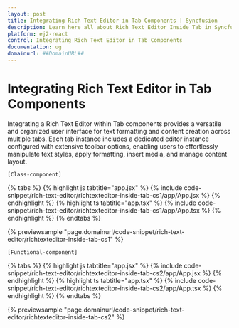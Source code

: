 ```yaml
---
layout: post
title: Integrating Rich Text Editor in Tab Components | Syncfusion
description: Learn here all about Rich Text Editor Inside Tab in Syncfusion React Rich Text Editor component of Syncfusion Essential JS 2 and more.
platform: ej2-react
control: Integrating Rich Text Editor in Tab Components 
documentation: ug
domainurl: ##DomainURL##
---
```


# Integrating Rich Text Editor in Tab Components

Integrating a Rich Text Editor within Tab components provides a versatile and organized user interface for text formatting and content creation across multiple tabs.  Each tab instance includes a dedicated editor instance configured with extensive toolbar options, enabling users to effortlessly manipulate text styles, apply formatting, insert media, and manage content layout.

`[Class-component]`

{% tabs %}
{% highlight js tabtitle="app.jsx" %}
{% include code-snippet/rich-text-editor/richtexteditor-inside-tab-cs1/app/App.jsx %}
{% endhighlight %}
{% highlight ts tabtitle="app.tsx" %}
{% include code-snippet/rich-text-editor/richtexteditor-inside-tab-cs1/app/App.tsx %}
{% endhighlight %}
{% endtabs %}

 {% previewsample "page.domainurl/code-snippet/rich-text-editor/richtexteditor-inside-tab-cs1" %}

`[Functional-component]`

{% tabs %}
{% highlight js tabtitle="app.jsx" %}
{% include code-snippet/rich-text-editor/richtexteditor-inside-tab-cs2/app/App.jsx %}
{% endhighlight %}
{% highlight ts tabtitle="app.tsx" %}
{% include code-snippet/rich-text-editor/richtexteditor-inside-tab-cs2/app/App.tsx %}
{% endhighlight %}
{% endtabs %}

 {% previewsample "page.domainurl/code-snippet/rich-text-editor/richtexteditor-inside-tab-cs2" %}
